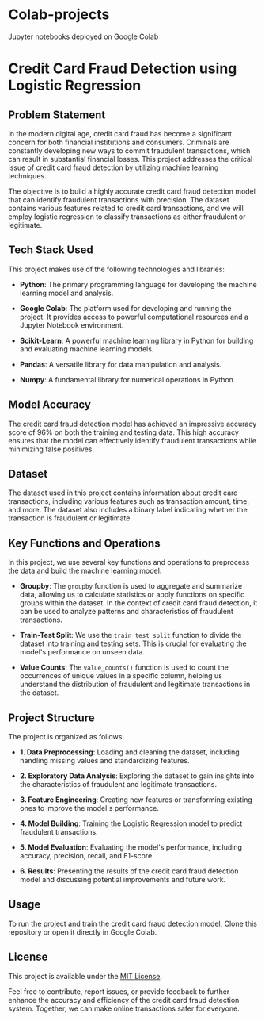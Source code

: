 # Colab-projects
Jupyter notebooks deployed on Google Colab
# Credit Card Fraud Detection using Logistic Regression

## Problem Statement

In the modern digital age, credit card fraud has become a significant concern for both financial institutions and consumers. Criminals are constantly developing new ways to commit fraudulent transactions, which can result in substantial financial losses. This project addresses the critical issue of credit card fraud detection by utilizing machine learning techniques.

The objective is to build a highly accurate credit card fraud detection model that can identify fraudulent transactions with precision. The dataset contains various features related to credit card transactions, and we will employ logistic regression to classify transactions as either fraudulent or legitimate.

## Tech Stack Used

This project makes use of the following technologies and libraries:

- **Python**: The primary programming language for developing the machine learning model and analysis.

- **Google Colab**: The platform used for developing and running the project. It provides access to powerful computational resources and a Jupyter Notebook environment.

- **Scikit-Learn**: A powerful machine learning library in Python for building and evaluating machine learning models.

- **Pandas**: A versatile library for data manipulation and analysis.

- **Numpy**: A fundamental library for numerical operations in Python.

## Model Accuracy

The credit card fraud detection model has achieved an impressive accuracy score of 96% on both the training and testing data. This high accuracy ensures that the model can effectively identify fraudulent transactions while minimizing false positives.

## Dataset

The dataset used in this project contains information about credit card transactions, including various features such as transaction amount, time, and more. The dataset also includes a binary label indicating whether the transaction is fraudulent or legitimate.

## Key Functions and Operations

In this project, we use several key functions and operations to preprocess the data and build the machine learning model:

- **Groupby**: The `groupby` function is used to aggregate and summarize data, allowing us to calculate statistics or apply functions on specific groups within the dataset. In the context of credit card fraud detection, it can be used to analyze patterns and characteristics of fraudulent transactions.

- **Train-Test Split**: We use the `train_test_split` function to divide the dataset into training and testing sets. This is crucial for evaluating the model's performance on unseen data.

- **Value Counts**: The `value_counts()` function is used to count the occurrences of unique values in a specific column, helping us understand the distribution of fraudulent and legitimate transactions in the dataset.

## Project Structure

The project is organized as follows:

- **1. Data Preprocessing**: Loading and cleaning the dataset, including handling missing values and standardizing features.

- **2. Exploratory Data Analysis**: Exploring the dataset to gain insights into the characteristics of fraudulent and legitimate transactions.

- **3. Feature Engineering**: Creating new features or transforming existing ones to improve the model's performance.

- **4. Model Building**: Training the Logistic Regression model to predict fraudulent transactions.

- **5. Model Evaluation**: Evaluating the model's performance, including accuracy, precision, recall, and F1-score.

- **6. Results**: Presenting the results of the credit card fraud detection model and discussing potential improvements and future work.

## Usage

To run the project and train the credit card fraud detection model, Clone this repository or open it directly in Google Colab.

## License

This project is available under the [MIT License](LICENSE).

Feel free to contribute, report issues, or provide feedback to further enhance the accuracy and efficiency of the credit card fraud detection system. Together, we can make online transactions safer for everyone.
